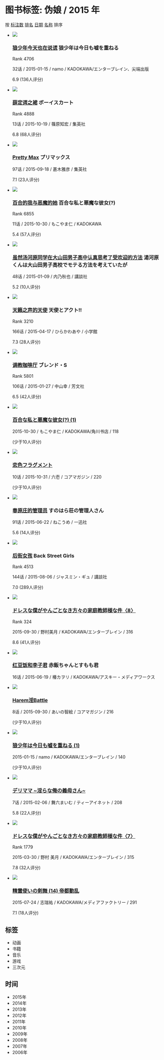 # 图书标签: 伪娘 / 2015 年

按 [标注数](/book/tag/%E4%BC%AA%E5%A8%98/airtime/2015?sort=collects) [排名](/book/tag/%E4%BC%AA%E5%A8%98/airtime/2015?sort=rank) [日期](/book/tag/%E4%BC%AA%E5%A8%98/airtime/2015?sort=date) [名称](/book/tag/%E4%BC%AA%E5%A8%98/airtime/2015?sort=title) 排序

-   [![](//lain.bgm.tv/pic/cover/c/2e/b2/131397_ur7Nc.jpg)](/subject/131397)
    
    ### [狼少年今天也在说谎](/subject/131397) 狼少年は今日も嘘を重ねる
    
    Rank 4706
    
    32话 / 2015-01-15 / namo / KADOKAWA/エンターブレイン、尖端出版
    
    6.9 (136人评分)
    
-   [![](//lain.bgm.tv/pic/cover/c/34/fb/118342_o7RWz.jpg)](/subject/118342)
    
    ### [薛定谔之裙](/subject/118342) ボーイスカート
    
    Rank 4888
    
    13话 / 2015-10-19 / 篠原知宏 / 集英社
    
    6.8 (68人评分)
    
-   [![](//lain.bgm.tv/pic/cover/c/6e/08/135741_05e65.jpg)](/subject/135741)
    
    ### [Pretty Max](/subject/135741) プリマックス
    
    97话 / 2015-09-18 / 蒼木雅彦 / 集英社
    
    7.1 (23人评分)
    
-   [![](//lain.bgm.tv/pic/cover/c/1a/0d/162127_oX969.jpg)](/subject/162127)
    
    ### [百合的我与恶魔的她](/subject/162127) 百合な私と悪魔な彼女(?)
    
    Rank 6855
    
    11话 / 2015-10-30 / もこやま仁 / KADOKAWA
    
    5.4 (57人评分)
    
-   [![](//lain.bgm.tv/pic/cover/c/59/41/138388_V6P96.jpg)](/subject/138388)
    
    ### [虽然汤河原同学在大山田男子高中认真思考了受欢迎的方法](/subject/138388) 湯河原くんは大山田男子高校でモテる方法を考えていたが
    
    48话 / 2015-01-09 / 内乃秋也 / 講談社
    
    5.2 (10人评分)
    
-   [![](//lain.bgm.tv/pic/cover/c/b0/6e/129815_xxxb1.jpg)](/subject/129815)
    
    ### [天籁之声的天使](/subject/129815) 天使とアクト!!
    
    Rank 3210
    
    166话 / 2015-04-17 / ひらかわあや / 小学館
    
    7.3 (28人评分)
    
-   [![](//lain.bgm.tv/pic/cover/c/2b/44/126771_0eeCg.jpg)](/subject/126771)
    
    ### [调教咖啡厅](/subject/126771) ブレンド・S
    
    Rank 5801
    
    106话 / 2015-01-27 / 中山幸 / 芳文社
    
    6.5 (42人评分)
    
-   [![](//lain.bgm.tv/pic/cover/c/4c/09/162126_jp.jpg)](/subject/162126)
    
    ### [百合な私と悪魔な彼女(?) (1)](/subject/162126)
    
    2015-10-30 / もこやま仁 / KADOKAWA/角川书店 / 118
    
    (少于10人评分)
    
-   [![](/img/no_icon_subject.png)](/subject/151388)
    
    ### [恋色フラグメント](/subject/151388)
    
    10话 / 2015-10-31 / 六壱 / コアマガジン / 220
    
    (少于10人评分)
    
-   [![](//lain.bgm.tv/pic/cover/c/5f/b1/191381_I99C7.jpg)](/subject/191381)
    
    ### [春原庄的管理员](/subject/191381) すのはら荘の管理人さん
    
    91话 / 2015-06-22 / ねこうめ / 一迅社
    
    5.6 (14人评分)
    
-   [![](//lain.bgm.tv/pic/cover/c/17/a4/130153_7VdiE.jpg)](/subject/130153)
    
    ### [后街女孩](/subject/130153) Back Street Girls
    
    Rank 4513
    
    144话 / 2015-08-06 / ジャスミン・ギュ / 講談社
    
    7.0 (289人评分)
    
-   [![](//lain.bgm.tv/pic/cover/c/c9/f8/148322_jp.jpg)](/subject/148322)
    
    ### [ドレスな僕がやんごとなき方々の家庭教師様な件〈8〉](/subject/148322)
    
    Rank 324
    
    2015-09-30 / 野村美月 / KADOKAWA/エンターブレイン / 316
    
    8.6 (41人评分)
    
-   [![](//lain.bgm.tv/pic/cover/c/ab/02/193836_bbqLE.jpg)](/subject/193836)
    
    ### [红豆饭和李子君](/subject/193836) 赤飯ちゃんとすもも君
    
    16话 / 2015-06-19 / 椿カヲリ / KADOKAWA/アスキー・メディアワークス
    
-   [![](/img/no_icon_subject.png)](/subject/167960)
    
    ### [Harem淫Battle](/subject/167960)
    
    8话 / 2015-09-30 / あいの智絵 / コアマガジン / 216
    
    (少于10人评分)
    
-   [![](//lain.bgm.tv/pic/cover/c/7c/9d/131398_jp.jpg)](/subject/131398)
    
    ### [狼少年は今日も嘘を重ねる (1)](/subject/131398)
    
    2015-01-15 / namo / KADOKAWA/エンターブレイン / 140
    
    (少于10人评分)
    
-   [![](/img/no_icon_subject.png)](/subject/133518)
    
    ### [デリママ ~淫らな俺の義母さん~](/subject/133518)
    
    7话 / 2015-02-06 / 舞六まいむ / ティーアイネット / 208
    
    5.8 (22人评分)
    
-   [![](//lain.bgm.tv/pic/cover/c/dc/50/133685_jp.jpg)](/subject/133685)
    
    ### [ドレスな僕がやんごとなき方々の家庭教師様な件〈7〉](/subject/133685)
    
    Rank 1779
    
    2015-03-30 / 野村 美月 / KADOKAWA/エンターブレイン / 315
    
    7.8 (32人评分)
    
-   [![](//lain.bgm.tv/pic/cover/c/48/59/139712_jp.jpg)](/subject/139712)
    
    ### [精霊使いの剣舞 (14) 帝都動乱](/subject/139712)
    
    2015-07-24 / 志瑞祐 / KADOKAWA/メディアファクトリー / 291
    
    7.1 (18人评分)

## 标签

-   动画
-   书籍
-   音乐
-   游戏
-   三次元

## 时间

-   2015年
-   2014年
-   2013年
-   2012年
-   2011年
-   2010年
-   2009年
-   2008年
-   2007年
-   2006年